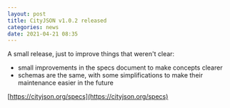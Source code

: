 ```yaml
---
layout: post
title: CityJSON v1.0.2 released
categories: news
date: 2021-04-21 08:35
---
```


A small release, just to improve things that weren't clear:

- small improvements in the specs document to make concepts clearer
- schemas are the same, with some simplifications to make their maintenance easier in the future

[https://cityjson.org/specs](https://cityjson.org/specs)